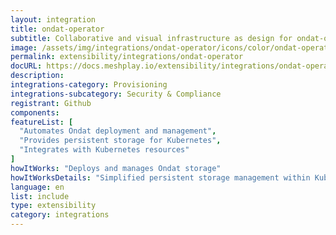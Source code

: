 ```yaml
---
layout: integration
title: ondat-operator
subtitle: Collaborative and visual infrastructure as design for ondat-operator
image: /assets/img/integrations/ondat-operator/icons/color/ondat-operator-color.svg
permalink: extensibility/integrations/ondat-operator
docURL: https://docs.meshplay.io/extensibility/integrations/ondat-operator
description: 
integrations-category: Provisioning
integrations-subcategory: Security & Compliance
registrant: Github
components: 
featureList: [
  "Automates Ondat deployment and management",
  "Provides persistent storage for Kubernetes",
  "Integrates with Kubernetes resources"
]
howItWorks: "Deploys and manages Ondat storage"
howItWorksDetails: "Simplified persistent storage management within Kubernetes"
language: en
list: include
type: extensibility
category: integrations
---
```

